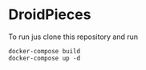# DroidPieces

To run jus clone this repository and run

```docker-compose build```  
```docker-compose up -d```  
